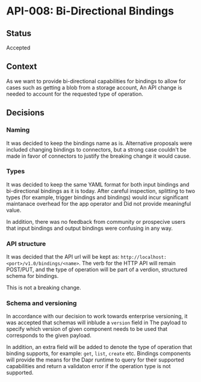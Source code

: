 # API-008: Bi-Directional Bindings

## Status
Accepted

## Context
As we want to provide bi-directional capabilities for bindings to allow for cases such as getting a blob from a storage account,
An API change is needed to account for the requested type of operation.

## Decisions

### Naming

It was decided to keep the bindings name as is. Alternative proposals were included changing bindings to connectors, but a strong case couldn't be made in favor of connectors to justify the breaking change it would cause.

### Types

It was decided to keep the same YAML format for both input bindings and bi-directional bindings as it is today.
After careful inspection, splitting to two types (for example, trigger bindings and bindings) would incur significant maintanace overhead for the app operator and
Did not provide meaningful value.

In addition, there was no feedback from community or prospecive users that input bindings and output bindings were confusing in any way.

### API structure

It was decided that the API url will be kept as: `http://localhost:<port>/v1.0/bindings/<name>`.
The verb for the HTTP API will remain POST/PUT, and the type of operation will be part of a verdion, structured schema for bindings.

This is not a breaking change.

### Schema and versioning

In accordance with our decision to work towards enterprise versioning, it was accepted that schemas will inblude a `version` field in
The payload to specify which version of given component needs to be used that corresponds to the given payload.

In addition, an extra field will be added to denote the type of operation that binding supports, for example: `get`, `list`, `create` etc.
Bindings components will provide the means for the Dapr runtime to query for their supported capabilities and return a validaton error if the operation type is not supported.
